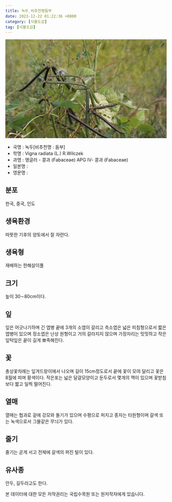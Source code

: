 ```yaml
---
title: 녹두_비추천명돔부
date: 2023-12-22 01:22:36 +0800
category: [식물도감]
tag: [식물도감]
---
```




![녹두[비추천명 : 돔부]](/assets/img/fileUpload/plants/basic/Leguminosae/Vigna/24028/24028_20160727142329394files_th2.jpg)
- 국명 : 녹두[비추천명 : 돔부]
- 학명 : Vigna radiata (L.) R.Wilczek
- 과명 : 앵글러 - 콩과 (Fabaceae) APG Ⅳ- 콩과 (Fabaceae)
- 일본명 : 
- 영문명 : 


## 분포
한국, 중국, 인도
## 생육환경
따뜻한 기후의 양토에서 잘 자란다.
## 생육형
재배하는 한해살이풀 
## 크기
높이 30∼80cm이다.
## 잎
잎은 어긋나기하며 긴 엽병 끝에 3개의 소엽이 갈리고 측소엽은 넓은 피침형으로서 짧은 엽병이 있으며 정소엽은 난상 원형이고 거의 갈라지지 않으며 가장자리는 밋밋하고 작은잎턱잎은 끝이 길게 뾰족해진다.
## 꽃
총상꽃차례는 잎겨드랑이에서 나오며 길이 15cm정도로서 끝에 꽃이 모여 달리고 꽃은 8월에 피며 황색이다. 작은포는 넓은 달걀모양이고 둔두로서 몇개의 맥이 있으며 꽃받침보다 짧고 일찍 떨어진다.
## 열매
열매는 협과로 겉에 강모와 돌기가 있으며 수평으로 퍼지고 종자는 타원형이며 갈색 또는 녹색으로서 그물같은 무늬가 있다.
## 줄기
줄기는 곧게 서고 전체에 갈색의 퍼진 털이 있다.
## 유사종
안두, 길두라고도 한다.






본 데이터에 대한 모든 저작권리는 국립수목원 또는 원저작자에게 있습니다.
